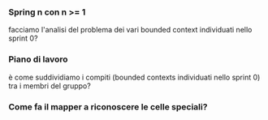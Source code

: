 ### Spring n con n >= 1
facciamo l'analisi del problema dei vari bounded context individuati nello sprint 0?

### Piano di lavoro
è come suddividiamo i compiti (bounded contexts individuati nello sprint 0) tra i membri del gruppo? 

### Come fa il mapper a riconoscere le celle speciali?
